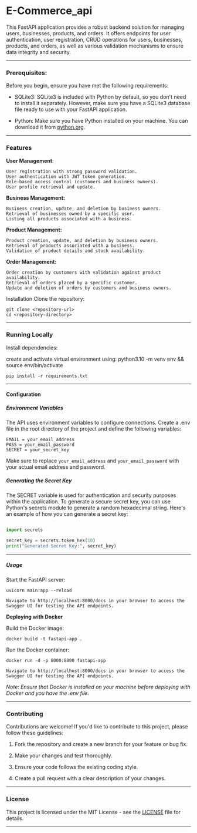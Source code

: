 # E-Commerce_api

This FastAPI application provides a robust backend solution for managing users, businesses, products, and orders. It offers endpoints for user authentication, user registration, CRUD operations for users, businesses, products, and orders, as well as various validation mechanisms to ensure data integrity and security.

---

### Prerequisites:

Before you begin, ensure you have met the following requirements:

- SQLite3: SQLite3 is included with Python by default, so you don't need to install it separately. However, make sure you have a SQLite3 database file ready to use with your FastAPI application.

- Python: Make sure you have Python installed on your machine. You can download it from [python.org](https://www.python.org/).

---

### Features

**User Management**:

    User registration with strong password validation.
    User authentication with JWT token generation.
    Role-based access control (customers and business owners).
    User profile retrieval and update.

**Business Management:**

    Business creation, update, and deletion by business owners.
    Retrieval of businesses owned by a specific user.
    Listing all products associated with a business.

**Product Management:**

    Product creation, update, and deletion by business owners.
    Retrieval of products associated with a business.
    Validation of product details and stock availability.

**Order Management:**

    Order creation by customers with validation against product availability.
    Retrieval of orders placed by a specific customer.
    Update and deletion of orders by customers and business owners.

Installation
Clone the repository:

    git clone <repository-url>
    cd <repository-directory>

---

### Running Locally

Install dependencies:

create and activate virtual environment using:
python3.10 -m venv env && source env/bin/activate

    pip install -r requirements.txt

---

#### Configuration

##### Environment Variables

The API uses environment variables to configure connections. Create a .env file in the root directory of the project and define the following variables:

    EMAIL = your_email_address
    PASS = your_email_password
    SECRET = your_secret_key

Make sure to replace `your_email_address` and `your_email_password` with your actual email address and password.

##### Generating the Secret Key

The SECRET variable is used for authentication and security purposes within the application. To generate a secure secret key, you can use Python's secrets module to generate a random hexadecimal string. Here's an example of how you can generate a secret key:

```python

import secrets

secret_key = secrets.token_hex(10)
print("Generated Secret Key:", secret_key)


```

---

##### Usage

Start the FastAPI server:

    uvicorn main:app --reload

    Navigate to http://localhost:8000/docs in your browser to access the Swagger UI for testing the API endpoints.

**Deploying with Docker**

Build the Docker image:

    docker build -t fastapi-app .

Run the Docker container:

    docker run -d -p 8000:8000 fastapi-app

    Navigate to http://localhost:8000/docs in your browser to access the Swagger UI for testing the API endpoints.

_Note: Ensure that Docker is installed on your machine before deploying with Docker and you have the .env file._

---

### Contributing

Contributions are welcome! If you'd like to contribute to this project, please follow these guidelines:

1. Fork the repository and create a new branch for your feature or bug fix.

2. Make your changes and test thoroughly.

3. Ensure your code follows the existing coding style.

4. Create a pull request with a clear description of your changes.

---

### License

This project is licensed under the MIT License - see the [LICENSE](https://github.com/odoh-tc/repo/blob/main/LICENSE) file for details.

---

<!--


E-commerce Application with FastAPI
A robust e-commerce backend application built with FastAPI. This app features role-based access control, allowing business owners to create and manage multiple businesses, each with its own products, while customers can place and manage orders. Additionally, an admin role is included to perform various administrative operations. -->
